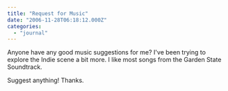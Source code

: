 ```yaml
---
title: "Request for Music"
date: "2006-11-28T06:18:12.000Z"
categories: 
  - "journal"
---
```


Anyone have any good music suggestions for me? I've been trying to explore the Indie scene a bit more. I like most songs from the Garden State Soundtrack.

Suggest anything! Thanks.

